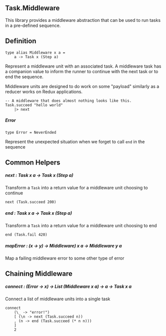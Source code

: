 ## Task.Middleware

This library provides a middleware abstraction that can be used to run tasks in a pre-defined sequence.

## Definition

	type alias Middleware x a =
        a -> Task x (Step a)

Represent a middleware unit with an associated task. A middleware task has a companion value to inform the runner to continue with the next task or to end the sequence.

Middleware units are designed to do work on some "payload" similarly as a reducer works on Redux applications.

    -- A middleware that does almost nothing looks like this.
    Task.succeed "hello world"
        |> next

##### Error

	type Error = NeverEnded

Represent the unexpected situation when we forget to call `end` in the sequence

## Common Helpers

##### next : Task x a -> Task x (Step a)

Transform a `Task` into a return value for a middleware unit choosing to continue

    next (Task.succeed 200)

##### end : Task x a -> Task x (Step a)

Transform a `Task` into a return value for a middleware unit choosing to end

    end (Task.fail 420)

##### mapError : (x -> y) -> Middleware) x a -> Middleware y a

Map a failing middleware error to some other type of error

## Chaining Middleware

##### connect : (Error -> x) -> List (Middleware x a) -> a -> Task x a

Connect a list of middleware units into a single task

    connect
        (\_ -> "error!")
        [ (\n -> next (Task.succeed n))
        , (n -> end (Task.succeed (* n n)))
        ]
        2
